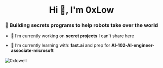 <h1 align="center">Hi 👋, I'm 0xLow</h1>
<h3 align="center">🔮 Building secrets programs to help robots take over the world</h3>

- 🔭 I’m currently working on **secret projects** I can't share here

- 🌱 I’m currently learning with: **fast.ai** and prep for **AI-102-AI-engineer-associate-microsoft**

<p>&nbsp;<img align="center" src="https://github-readme-stats.vercel.app/api?username=0xlowell&show_icons=true&locale=en" alt="0xlowell" /></p>
